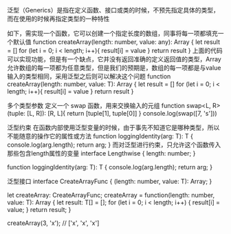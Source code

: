泛型（Generics）是指在定义函数、接口或类的时候，不预先指定具体的类型，而在使用的时候再指定类型的一种特性

如下，需实现一个函数，它可以创建一个指定长度的数组，同事将每一项都填充一个默认值
function createArray(length: number, value: any): Array<any> { 
    let result = []
    for (let i = 0; i < length; i++){
        result[i] = value
    }
    return result
}
上面的代码可以实现功能，但是有一个缺点，它并没有返回准确的定义返回值的类型，Array<any>允许数组的每一项都为任意类型，但是我们的预期是，数组的每一项都是与value输入的类型相同，采用泛型之后则可以解决这个问题
function createArray<T>(length: number, value: T): Array<T> { 
    let result = []
    for (let i = 0; i < length; i++){
        result[i] = value
    }
    return result
}

多个类型参数
定义一个 swap 函数，用来交换输入的元组
function swap<L, R>(tuple: [L, R]): [R, L]{
    return [tuple[1], tuple[0]]
}
console.log(swap([7, 's']))

泛型约束
在函数内部使用泛型变量的时候，由于事先不知道它是哪种类型，所以不能随意的操作它的属性或方法
function loggingIdentity<T>(arg: T): T {
    console.log(arg.length);
    return arg;
}
而对泛型进行约束，只允许这个函数传入那些包含length属性的变量
interface Lengthwise {
    length: number;
}

function loggingIdentity<T extends Lengthwise>(arg: T): T {
    console.log(arg.length);
    return arg;
}

泛型接口
interface CreateArrayFunc {
    <T>(length: number, value: T): Array<T>;
}

let createArray: CreateArrayFunc;
createArray = function<T>(length: number, value: T): Array<T> {
    let result: T[] = [];
    for (let i = 0; i < length; i++) {
        result[i] = value;
    }
    return result;
}

createArray(3, 'x'); // ['x', 'x', 'x']

